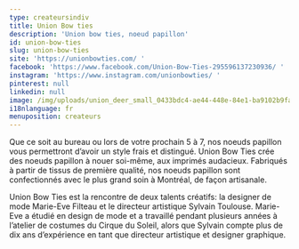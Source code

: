 ```yaml
---
type: createursindiv
title: Union Bow ties
description: 'Union bow ties, noeud papillon'
id: union-bow-ties
slug: union-bow-ties
site: 'https://unionbowties.com/ '
facebook: 'https://www.facebook.com/Union-Bow-Ties-295596137230936/ '
instagram: 'https://www.instagram.com/unionbowties/ '
pinterest: null
linkedin: null
image: /img/uploads/union_deer_small_0433bdc4-ae44-448e-84e1-ba9102b9fa8f.png
i18nlanguage: fr
menuposition: createurs
---
```

Que ce soit au bureau ou lors de votre prochain 5 à 7, nos noeuds papillon vous permettront d’avoir un style frais et distingué. Union Bow Ties crée des noeuds papillon à nouer soi-même, aux imprimés audacieux. Fabriqués à partir de tissus de première qualité, nos noeuds papillon sont confectionnés avec le plus grand soin à Montréal, de façon artisanale.



Union Bow Ties est la rencontre de deux talents créatifs: la designer de mode Marie-Eve Filteau et le directeur artistique Sylvain Toulouse. Marie-Eve a étudié en design de mode et a travaillé pendant plusieurs années à l’atelier de costumes du Cirque du Soleil, alors que Sylvain compte plus de dix ans d’expérience en tant que directeur artistique et designer graphique.



